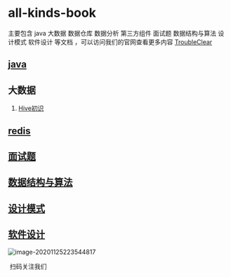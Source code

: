 # all-kinds-book

主要包含 java 大数据 数据仓库 数据分析 第三方组件 面试题 数据结构与算法 设计模式 软件设计 等文档 ，可以访问我们的官网查看更多内容 [TroubleClear](http://troubleclear.com/)

## [java]()
## 大数据

1. [Hive初识](数据仓库/Hive/基础篇/1%20Hive—基础—hive初识.md)

## [redis]()
## [面试题]()
## [数据结构与算法]()
## [设计模式]()
## [软件设计]()





![image-20201125223544817](https://kingcall.oss-cn-hangzhou.aliyuncs.com/blog/img/2020/11/25/22:35:45-image-20201125223544817.png)

​                     扫码关注我们

